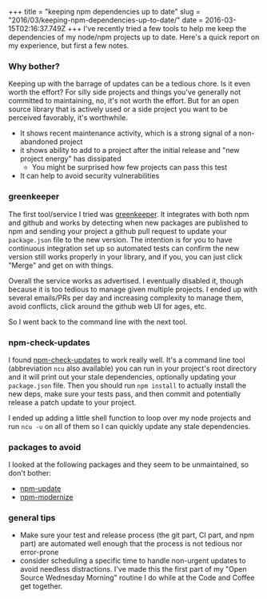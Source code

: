 +++
title = "keeping npm dependencies up to date"
slug = "2016/03/keeping-npm-dependencies-up-to-date/"
date = 2016-03-15T02:16:37.749Z
+++
I've recently tried a few tools to help me keep the dependencies of my node/npm projects up to date. Here's a quick report on my experience, but first a few notes.

### Why bother?

Keeping up with the barrage of updates can be a tedious chore. Is it even worth the effort? For silly side projects and things you've generally not committed to maintaining, no, it's not worth the effort. But for an open source library that is actively used or a side project you want to be perceived favorably, it's worthwhile.

- It shows recent maintenance activity, which is a strong signal of a non-abandoned project
- it shows ability to add to a project after the initial release and "new project energy" has dissipated
  - You might be surprised how few projects can pass this test
- It can help to avoid security vulnerabilities

### greenkeeper

The first tool/service I tried was [greenkeeper](http://greenkeeper.io). It integrates with both npm and github and works by detecting when new packages are published to npm and sending your project a github pull request to update your `package.json` file to the new version. The intention is for you to have continuous integration set up so automated tests can confirm the new version still works properly in your library, and if you, you can just click "Merge" and get on with things.

Overall the service works as advertised. I eventually disabled it, though because it is too tedious to manage given multiple projects. I ended up with several emails/PRs per day and increasing complexity to manage them, avoid conflicts, click around the github web UI for ages, etc.

So I went back to the command line with the next tool.

### npm-check-updates

I found [npm-check-updates](https://www.npmjs.com/package/npm-check-updates) to work really well. It's a command line tool (abbreviation `ncu` also available) you can run in your project's root directory and it will print out your stale dependencies, optionally updating your `package.json` file. Then you should run `npm install` to actually install the new deps, make sure your tests pass, and then commit and potentially release a patch update to your project.

I ended up adding a little shell function to loop over my node projects and run `ncu -u` on all of them so I can quickly update any stale dependencies.

### packages to avoid

I looked at the following packages and they seem to be unmaintained, so don't bother:

- [npm-update](https://www.npmjs.com/package/npm-update)
- [npm-modernize](https://www.npmjs.com/package/npm-modernize)

### general tips

- Make sure your test and release process (the git part, CI part, and npm part) are automated well enough that the process is not tedious nor error-prone
- consider scheduling a specific time to handle non-urgent updates to avoid needless distractions. I've made this the first part of my "Open Source Wednesday Morning" routine I do while at the Code and Coffee get together.
